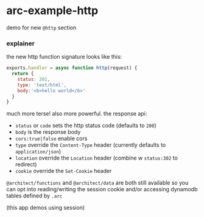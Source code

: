 # arc-example-http

demo for new `@http` section

### explainer

the new http function signature looks like this:

```javascript
exports.handler = async function http(request) {
  return {
    status: 201, 
    type: 'text/html',
    body:'<b>hello world</b>'
  }
}
```

much more terse! also more powerful. the response api:

- `status` or `code` sets the http status code (defaults to `200`)
- `body` is the response body 
- `cors:true|false` enable cors
- `type` override the `Content-Type` header (currently defaults to `application/json`)
- `location` override the `Location` header (combine w `status:302` to redirect)
- `cookie` override the `Set-Cookie` header

`@architect/functions` and `@architect/data` are both still available so you can opt into reading/writing the session cookie and/or accessing dynamodb tables defined by `.arc`

(this app demos using session)
